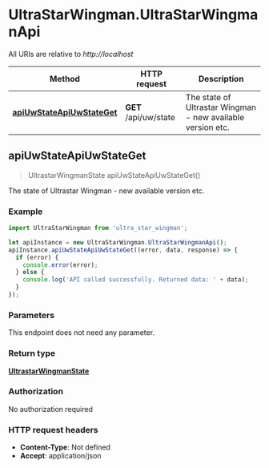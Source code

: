 # UltraStarWingman.UltraStarWingmanApi

All URIs are relative to *http://localhost*

Method | HTTP request | Description
------------- | ------------- | -------------
[**apiUwStateApiUwStateGet**](UltraStarWingmanApi.md#apiUwStateApiUwStateGet) | **GET** /api/uw/state | The state of Ultrastar Wingman - new available version etc.



## apiUwStateApiUwStateGet

> UltrastarWingmanState apiUwStateApiUwStateGet()

The state of Ultrastar Wingman - new available version etc.

### Example

```javascript
import UltraStarWingman from 'ultra_star_wingman';

let apiInstance = new UltraStarWingman.UltraStarWingmanApi();
apiInstance.apiUwStateApiUwStateGet((error, data, response) => {
  if (error) {
    console.error(error);
  } else {
    console.log('API called successfully. Returned data: ' + data);
  }
});
```

### Parameters

This endpoint does not need any parameter.

### Return type

[**UltrastarWingmanState**](UltrastarWingmanState.md)

### Authorization

No authorization required

### HTTP request headers

- **Content-Type**: Not defined
- **Accept**: application/json

